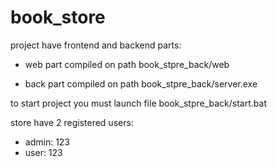 # book_store

project have frontend and backend parts:

- web part compiled on path book_stpre_back/web

- back part compiled on path book_stpre_back/server.exe

to start project you must launch file book_stpre_back/start.bat

store have 2 registered users:
- admin: 123
- user: 123
